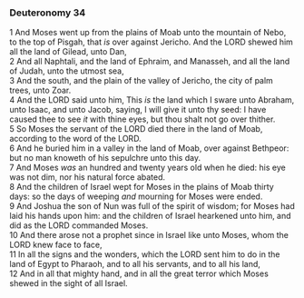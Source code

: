 ### Deuteronomy 34

1 And Moses went up from the plains of Moab unto the mountain of Nebo, to the top of Pisgah, that *is* over against Jericho. And the LORD shewed him all the land of Gilead, unto Dan,  
2 And all Naphtali, and the land of Ephraim, and Manasseh, and all the land of Judah, unto the utmost sea,  
3 And the south, and the plain of the valley of Jericho, the city of palm trees, unto Zoar.  
4 And the LORD said unto him, This *is* the land which I sware unto Abraham, unto Isaac, and unto Jacob, saying, I will give it unto thy seed: I have caused thee to see *it* with thine eyes, but thou shalt not go over thither.  
5 So Moses the servant of the LORD died there in the land of Moab, according to the word of the LORD.  
6 And he buried him in a valley in the land of Moab, over against Bethpeor: but no man knoweth of his sepulchre unto this day.  
7 And Moses *was* an hundred and twenty years old when he died: his eye was not dim, nor his natural force abated.  
8 And the children of Israel wept for Moses in the plains of Moab thirty days: so the days of weeping *and* mourning for Moses were ended.  
9 And Joshua the son of Nun was full of the spirit of wisdom; for Moses had laid his hands upon him: and the children of Israel hearkened unto him, and did as the LORD commanded Moses.  
10 And there arose not a prophet since in Israel like unto Moses, whom the LORD knew face to face,  
11 In all the signs and the wonders, which the LORD sent him to do in the land of Egypt to Pharaoh, and to all his servants, and to all his land,  
12 And in all that mighty hand, and in all the great terror which Moses shewed in the sight of all Israel.  
